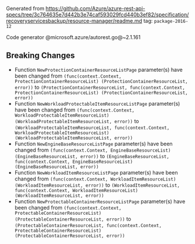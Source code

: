 Generated from https://github.com/Azure/azure-rest-api-specs/tree/3c764635e7d442b3e74caf593029fcd440b3ef82/specification/recoveryservicesbackup/resource-manager/readme.md tag: `package-2016-12`

Code generator @microsoft.azure/autorest.go@~2.1.161

## Breaking Changes

- Function `NewProtectionContainerResourceListPage` parameter(s) have been changed from `(func(context.Context, ProtectionContainerResourceList) (ProtectionContainerResourceList, error))` to `(ProtectionContainerResourceList, func(context.Context, ProtectionContainerResourceList) (ProtectionContainerResourceList, error))`
- Function `NewWorkloadProtectableItemResourceListPage` parameter(s) have been changed from `(func(context.Context, WorkloadProtectableItemResourceList) (WorkloadProtectableItemResourceList, error))` to `(WorkloadProtectableItemResourceList, func(context.Context, WorkloadProtectableItemResourceList) (WorkloadProtectableItemResourceList, error))`
- Function `NewEngineBaseResourceListPage` parameter(s) have been changed from `(func(context.Context, EngineBaseResourceList) (EngineBaseResourceList, error))` to `(EngineBaseResourceList, func(context.Context, EngineBaseResourceList) (EngineBaseResourceList, error))`
- Function `NewWorkloadItemResourceListPage` parameter(s) have been changed from `(func(context.Context, WorkloadItemResourceList) (WorkloadItemResourceList, error))` to `(WorkloadItemResourceList, func(context.Context, WorkloadItemResourceList) (WorkloadItemResourceList, error))`
- Function `NewProtectableContainerResourceListPage` parameter(s) have been changed from `(func(context.Context, ProtectableContainerResourceList) (ProtectableContainerResourceList, error))` to `(ProtectableContainerResourceList, func(context.Context, ProtectableContainerResourceList) (ProtectableContainerResourceList, error))`
